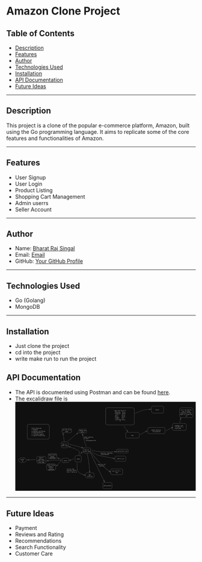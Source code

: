 # Amazon Clone Project

## Table of Contents
- [Description](#description)
- [Features](#features)
- [Author](#author)
- [Technologies Used](#technologies-used)
- [Installation](#installation)
- [API Documentation](#api-documentation)
- [Future Ideas](#future-ideas)

---

## Description

This project is a clone of the popular e-commerce platform, Amazon, built using the Go programming language. It aims to replicate some of the core features and functionalities of Amazon.

---

## Features

- User Signup
- User Login
- Product Listing
- Shopping Cart Management
- Admin userrs
- Seller Account

---

## Author

- Name: [Bharat Raj Singal](https://www.linkedin.com/in/bharatrajsingal000/)
- Email: [Email](mailto:geeksingal@gmail.com)
- GitHub: [Your GitHub Profile](https://github.com/geekwolf007)

---

## Technologies Used

- Go (Golang)
- MongoDB

---

## Installation

- Just clone the project
- cd into the project 
- write make run to run the project

## API Documentation

- The API is documented using Postman and can be found [here](https://documenter.getpostman.com/view/28140786/2s9YC4Usd1).
- The excalidraw file is ![here](./excalidraw.png)

---

## Future Ideas

- Payment
- Reviews and Rating
- Recommendations
- Search Functionality
- Customer Care
